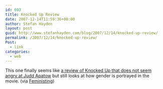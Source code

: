 ```yaml
---
id: 693
title: Knocked Up Review
date: 2007-12-14T11:59:36+00:00
author: Stefan Hayden
layout: post
guid: http://www.stefanhayden.com/blog/2007/12/14/knocked-up-review/
permalink: /2007/12/14/knocked-up-review/
Post:
  - link
categories:
  - web
---
```

This one finally seems like <a href="http://www.slate.com/id/2179621">a review of Knocked Up that does not seem angry at Judd Apatow</a> but still looks at how gender is portrayed in the movie. (via <a href="http://feministing.com">Feministing</a>)